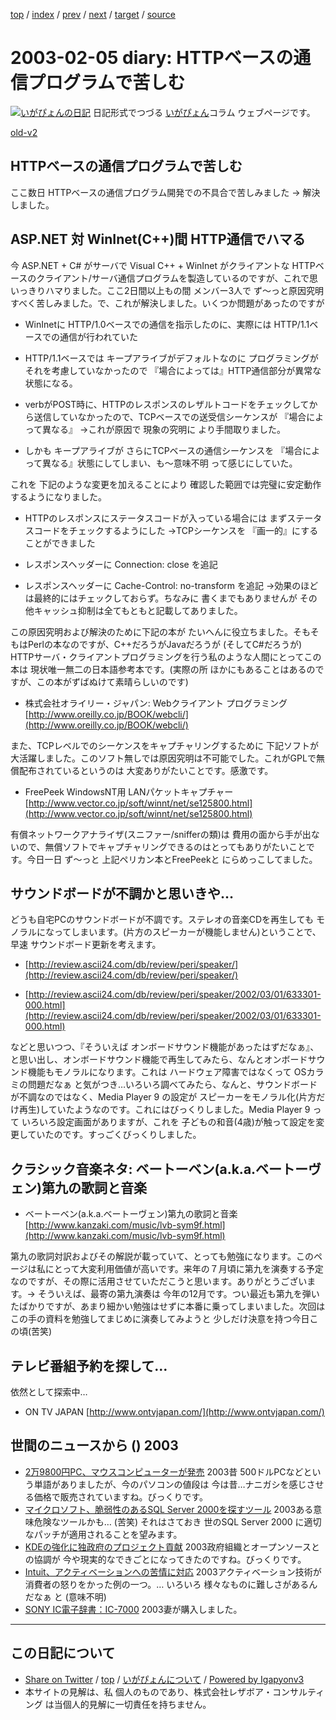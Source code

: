 [top](../index.html) 
 / [index](index.html) 
 / [prev](ig030202.html) 
 / [next](ig030206.html) 
 / [target](https://www.igapyon.jp/igapyon/diary/2003/ig030205.html) 
 / [source](https://github.com/igapyon/diary/blob/master/2003/ig030205.src.md) 

2003-02-05 diary: HTTPベースの通信プログラムで苦しむ
=====================================================================================================
[![いがぴょんの日記](https://www.igapyon.jp/igapyon/diary/images/iga200306s.jpg "いがぴょん")](https://www.igapyon.jp/igapyon/diary/memo/memoigapyon.html) 日記形式でつづる [いがぴょん](https://www.igapyon.jp/igapyon/diary/memo/memoigapyon.html)コラム ウェブページです。

[old-v2](ig030205-orig.html)

## HTTPベースの通信プログラムで苦しむ

ここ数日 HTTPベースの通信プログラム開発での不具合で苦しみました → 解決しました。


## ASP.NET 対 WinInet(C++)間 HTTP通信でハマる

今 ASP.NET + C# がサーバで Visual C++ + WinInet がクライアントな HTTPベースのクライアント/サーバ通信プログラムを製造しているのですが、これで思いっきりハマりました。ここ2日間以上もの間 メンバー3人で ず～っと原因究明すべく苦しみました。で、これが解決しました。いくつか問題があったのですが

* WinInetに HTTP/1.0ベースでの通信を指示したのに、実際には HTTP/1.1ベースでの通信が行われていた
  
* HTTP/1.1ベースでは キープアライブがデフォルトなのに プログラミングがそれを考慮していなかったので
  『場合によっては』HTTP通信部分が異常な状態になる。
  
* verbがPOST時に、HTTPのレスポンスのレザルトコードをチェックしてから送信していなかったので、TCPベースでの送受信シーケンスが
  『場合によって異なる』 →これが原因で 現象の究明に より手間取りました。
  
* しかも キープアライブが さらにTCPベースの通信シーケンスを 『場合によって異なる』状態にしてしまい、も～意味不明
  って感じにしていた。

これを 下記のような変更を加えることにより 確認した範囲では完璧に安定動作するようになりました。

* HTTPのレスポンスにステータスコードが入っている場合には まずステータスコードをチェックするようにした
  →TCPシーケンスを 『画一的』にすることができました
  
* レスポンスヘッダーに Connection: close を追記
  
* レスポンスヘッダーに Cache-Control: no-transform を追記
  →効果のほどは最終的にはチェックしておらず。ちなみに 書くまでもありませんが
  その他キャッシュ抑制は全てもともと記載してありました。

この原因究明および解決のために下記の本が たいへんに役立ちました。そもそもはPerlの本なのですが、C++だろうがJavaだろうが
(そしてC#だろうが) HTTPサーバ・クライアントプログラミングを行う私のような人間にとってこの本は 現状唯一無二の日本語参考本です。(実際の所 ほかにもあることはあるのですが、この本がずばぬけて素晴らしいのです)

* 株式会社オライリー・ジャパン: Webクライアント プログラミング
  [http://www.oreilly.co.jp/BOOK/webcli/](http://www.oreilly.co.jp/BOOK/webcli/)

また、TCPレベルでのシーケンスをキャプチャリングするために 下記ソフトが大活躍しました。このソフト無しでは原因究明は不可能でした。これがGPLで無償配布されているというのは 大変ありがたいことです。感激です。

* FreePeek WindowsNT用 LANパケットキャプチャー 
  [http://www.vector.co.jp/soft/winnt/net/se125800.html](http://www.vector.co.jp/soft/winnt/net/se125800.html)

有償ネットワークアナライザ(スニファー/snifferの類)は 費用の面から手が出ないので、無償ソフトでキャプチャリングできるのはとってもありがたいことです。今日一日 ず～っと 上記ペリカン本とFreePeekと にらめっこしてました。

## サウンドボードが不調かと思いきや…

どうも自宅PCのサウンドボードが不調です。ステレオの音楽CDを再生しても モノラルになってしまいます。(片方のスピーカーが機能しません)ということで、早速 サウンドボード更新を考えます。

* [http://review.ascii24.com/db/review/peri/speaker/](http://review.ascii24.com/db/review/peri/speaker/)
  
* [http://review.ascii24.com/db/review/peri/speaker/2002/03/01/633301-000.html](http://review.ascii24.com/db/review/peri/speaker/2002/03/01/633301-000.html)

などと思いつつ、『そういえば オンボードサウンド機能があったはずだなぁ』、と思い出し、オンボードサウンド機能で再生してみたら、なんとオンボードサウンド機能もモノラルになります。これは ハードウェア障害ではなくって
OSカラミの問題だなぁ と気がつき…いろいろ調べてみたら、なんと、サウンドボードが不調なのではなく、Media Player
9 の設定が スピーカーをモノラル化(片方だけ再生)していたようなのです。これにはびっくりしました。Media
Player 9 って いろいろ設定画面がありますが、これを 子どもの和音(4歳)が触って設定を変更していたのです。すっごくびっくりしました。

## クラシック音楽ネタ: ベートーベン(a.k.a.ベートーヴェン)第九の歌詞と音楽

* ベートーベン(a.k.a.ベートーヴェン)第九の歌詞と音楽
  [http://www.kanzaki.com/music/lvb-sym9f.html](http://www.kanzaki.com/music/lvb-sym9f.html)

第九の歌詞対訳およびその解説が載っていて、とっても勉強になります。このページは私にとって大変利用価値が高いです。来年の７月頃に第九を演奏する予定なのですが、その際に活用させていただこうと思います。ありがとうございます。→ そういえば、最寄の第九演奏は 今年の12月です。つい最近も第九を弾いたばかりですが、あまり細かい勉強はせずに本番に乗ってしまいました。次回はこの手の資料を勉強してまじめに演奏してみようと 少しだけ決意を持つ今日この頃(苦笑)

## テレビ番組予約を探して…

依然として探索中…

* ON TV JAPAN
  [http://www.ontvjapan.com/](http://www.ontvjapan.com/)

## 世間のニュースから () 2003

* [2万9800円PC、マウスコンピューターが発売](http://www.zdnet.co.jp/news/0301/31/njbt_08.html)  2003昔 500ドルPCなどという単語がありましたが、今のパソコンの値段は 今は昔…ナニガシを感じさせる価格で販売されていますね。びっくりです。
* [マイクロソフト、脆弱性のあるSQL Server 2000を探すツール](http://www.zdnet.co.jp/broadband/0301/31/lp26.html)  2003ある意味危険なツールかも… (苦笑) それはさておき 世のSQL Server 2000 に適切なパッチが適用されることを望みます。
* [KDEの強化に独政府のプロジェクト貢献](http://www.zdnet.co.jp/news/0302/01/nebt_08.html)  2003政府組織とオープンソースとの協調が 今や現実的なできごとになってきたのですね。びっくりです。
* [Intuit、アクティベーションへの苦情に対応](http://www.zdnet.co.jp/news/0302/01/nebt_05.html)  2003アクティベーション技術が 消費者の怒りをかった例の一つ。… いろいろ 様々なものに難しさがあるんだなぁ と (意味不明)
* [SONY IC電子辞書：IC-7000](http://www.sony.jp/products/Consumer/DD/IC7000/)  2003妻が購入しました。


----------------------------------------------------------------------------------------------------

## この日記について

* [Share on Twitter](https://twitter.com/intent/tweet?hashtags=igapyon%2Cdiary%2C%E3%81%84%E3%81%8C%E3%81%B4%E3%82%87%E3%82%93&text=HTTP%E3%83%99%E3%83%BC%E3%82%B9%E3%81%AE%E9%80%9A%E4%BF%A1%E3%83%97%E3%83%AD%E3%82%B0%E3%83%A9%E3%83%A0%E3%81%A7%E8%8B%A6%E3%81%97%E3%82%80&url=https%3A%2F%2Fwww.igapyon.jp%2Figapyon%2Fdiary%2F2003%2Fig030205.html) / [top](../index.html) / [いがぴょんについて](https://www.igapyon.jp/igapyon/diary/memo/memoigapyon.html) / [Powered by Igapyonv3](https://github.com/igapyon/igapyonv3)
* 本サイトの見解は、私 個人のものであり、株式会社レザボア・コンサルティング は当個人的見解に一切責任を持ちません。 
